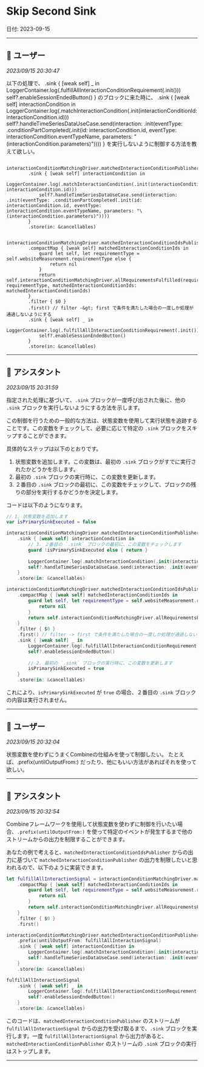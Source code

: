 # Skip Second Sink

日付: 2023-09-15

---

## 👤 ユーザー
*2023/09/15 20:30:47*

以下の処理で、
.sink { [weak self] _ in
                LoggerContainer.log(.fulfillAllInteractionConditionRequirement(.init()))
                self?.enableSessionEndedButton()
            }
のブロックに来た時に、
.sink { [weak self] interactionCondition in
                LoggerContainer.log(.matchInteractionCondition(.init(interactionConditionId: interactionCondition.id)))
                self?.handleTimeSeriesDataUseCase.send(interaction: .init(eventType: .conditionPartCompleted(.init(id: interactionCondition.id, eventType: interactionCondition.eventTypeName, parameters: "\(interactionCondition.parameters)"))))
            }
を実行しないように制御する方法を教えて欲しい。

        interactionConditionMatchingDriver.matchedInteractionConditionPublisher
            .sink { [weak self] interactionCondition in
                LoggerContainer.log(.matchInteractionCondition(.init(interactionConditionId: interactionCondition.id)))
                self?.handleTimeSeriesDataUseCase.send(interaction: .init(eventType: .conditionPartCompleted(.init(id: interactionCondition.id, eventType: interactionCondition.eventTypeName, parameters: "\(interactionCondition.parameters)"))))
            }
            .store(in: &cancellables)

        interactionConditionMatchingDriver.matchedInteractionConditionIdsPublisher
            .compactMap { [weak self] matchedInteractionConditionIds in
                guard let self, let requirementType = self.websiteMeasurement.requirementType else {
                    return nil
                }
                return self.interactionConditionMatchingDriver.allRequirementsFulfilled(requirementType: requirementType, matchedInteractionConditionIds: matchedInteractionConditionIds)
            }
            .filter { $0 }
            .first() // filter -&gt; first で条件を満たした場合の一度しか処理が通過しないようにする
            .sink { [weak self] _ in
                LoggerContainer.log(.fulfillAllInteractionConditionRequirement(.init()))
                self?.enableSessionEndedButton()
            }
            .store(in: &cancellables)

---

## 🤖 アシスタント
*2023/09/15 20:31:59*

指定された処理に基づいて、`.sink` ブロックが一度呼び出された後に、他の `.sink` ブロックを実行しないようにする方法を示します。

この制御を行うための一般的な方法は、状態変数を使用して実行状態を追跡することです。この変数をチェックして、必要に応じて特定の `.sink` ブロックをスキップすることができます。

具体的なステップは以下のとおりです。

1. 状態変数を追加します。この変数は、最初の `.sink` ブロックがすでに実行されたかどうかを示します。
2. 最初の `.sink` ブロックの実行時に、この変数を更新します。
3. ２番目の `.sink` ブロックの最初に、この変数をチェックして、ブロックの残りの部分を実行するかどうかを決定します。

コードは以下のようになります。

```swift
// 1. 状態変数を追加します
var isPrimarySinkExecuted = false

interactionConditionMatchingDriver.matchedInteractionConditionPublisher
    .sink { [weak self] interactionCondition in
        // 3. ２番目の `.sink` ブロックの最初に、この変数をチェックします
        guard !isPrimarySinkExecuted else { return }
        
        LoggerContainer.log(.matchInteractionCondition(.init(interactionConditionId: interactionCondition.id)))
        self?.handleTimeSeriesDataUseCase.send(interaction: .init(eventType: .conditionPartCompleted(.init(id: interactionCondition.id, eventType: interactionCondition.eventTypeName, parameters: "\(interactionCondition.parameters)"))))
    }
    .store(in: &cancellables)

interactionConditionMatchingDriver.matchedInteractionConditionIdsPublisher
    .compactMap { [weak self] matchedInteractionConditionIds in
        guard let self, let requirementType = self.websiteMeasurement.requirementType else {
            return nil
        }
        return self.interactionConditionMatchingDriver.allRequirementsFulfilled(requirementType: requirementType, matchedInteractionConditionIds: matchedInteractionConditionIds)
    }
    .filter { $0 }
    .first() // filter -> first で条件を満たした場合の一度しか処理が通過しないようにする
    .sink { [weak self] _ in
        LoggerContainer.log(.fulfillAllInteractionConditionRequirement(.init()))
        self?.enableSessionEndedButton()
        
        // 2. 最初の `.sink` ブロックの実行時に、この変数を更新します
        isPrimarySinkExecuted = true
    }
    .store(in: &cancellables)
```

これにより、`isPrimarySinkExecuted` が `true` の場合、２番目の `.sink` ブロックの内容は実行されません。

---

## 👤 ユーザー
*2023/09/15 20:32:04*

状態変数を使わずにうまくCombineの仕組みを使って制御したい。
たとえば、.prefix(untilOutputFrom:) だったり、他にもいい方法があればそれを使って欲しい。

---

## 🤖 アシスタント
*2023/09/15 20:32:54*

Combineフレームワークを使用して状態変数を使わずに制御を行いたい場合、`.prefix(untilOutputFrom:)` を使って特定のイベントが発生するまで他のストリームからの出力を制限することができます。

あなたの例で考えると、`matchedInteractionConditionIdsPublisher` からの出力に基づいて `matchedInteractionConditionPublisher` の出力を制限したいと思われるので、以下のように実装できます。

```swift
let fulfillAllInteractionSignal = interactionConditionMatchingDriver.matchedInteractionConditionIdsPublisher
    .compactMap { [weak self] matchedInteractionConditionIds in
        guard let self, let requirementType = self.websiteMeasurement.requirementType else {
            return nil
        }
        return self.interactionConditionMatchingDriver.allRequirementsFulfilled(requirementType: requirementType, matchedInteractionConditionIds: matchedInteractionConditionIds)
    }
    .filter { $0 }
    .first()

interactionConditionMatchingDriver.matchedInteractionConditionPublisher
    .prefix(untilOutputFrom: fulfillAllInteractionSignal)
    .sink { [weak self] interactionCondition in
        LoggerContainer.log(.matchInteractionCondition(.init(interactionConditionId: interactionCondition.id)))
        self?.handleTimeSeriesDataUseCase.send(interaction: .init(eventType: .conditionPartCompleted(.init(id: interactionCondition.id, eventType: interactionCondition.eventTypeName, parameters: "\(interactionCondition.parameters)"))))
    }
    .store(in: &cancellables)

fulfillAllInteractionSignal
    .sink { [weak self] _ in
        LoggerContainer.log(.fulfillAllInteractionConditionRequirement(.init()))
        self?.enableSessionEndedButton()
    }
    .store(in: &cancellables)
```

このコードは、`matchedInteractionConditionPublisher` のストリームが `fulfillAllInteractionSignal` からの出力を受け取るまで、`.sink` ブロックを実行します。一度 `fulfillAllInteractionSignal` から出力があると、`matchedInteractionConditionPublisher` のストリームの `.sink` ブロックの実行はストップします。

---
